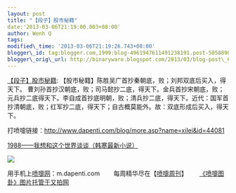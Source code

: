 ```yaml
--- 
layout: post 
title: "【段子】股市秘籍" 
date:'2013-03-06T21:19:00.003+08:00' 
author: Wenh Q
tags:
modified\_time: '2013-03-06T21:19:26.743+08:00' 
blogger\_id: tag:blogger.com,1999:blog-4961947611491238191.post-5058890736845315616
blogger\_orig\_url: http://binaryware.blogspot.com/2013/03/blog-post\_6.html
---
```

[【段子】股市秘籍](http://www.dapenti.com/blog/more.asp?name=xilei&id=44081):
【股市秘籍】陈胜吴广首抄秦朝底，败；刘邦双底后买入，得天下。
曹刘孙首抄汉朝底，败；司马懿抄二底，得天下。金兵首抄宋朝底，败；元兵抄二底得天下。李自成首抄底明朝，败；清兵抄二底，得天下。近代：国军首抄清朝底，败；红军抄二底，得天下；自古概莫能外。故：双底形成后买入，得天下。



打喷嚏链接：<http://www.dapenti.com/blog/more.asp?name=xilei&id=44081>





[1988——我想和这个世界谈谈（韩寒最新小说）](http://union.dangdang.com/transfer/transfer.aspx?from=P-267767&backurl=http://product.dangdang.com/product.aspx?product_id=20930988)



[![](http://union.vancl.com/adpic.aspx?w=560&h=80)](http://www.vancl.com/WebSource/WebSource.aspx?source=dapenti&url=http://www.vancl.com/)





用手机上[喷嚏网](http://www.dapenti.com/)：m.dapenti.com
       每周精华尽在【[喷嚏周刊](http://www.dapenti.com/blog/blog.asp?subjectid=126&name=dapenti)】       [《喷嚏图卦》图片托管于又拍网](http://v.yupoo.com/?utm_source=dapenti&utm_medium=lianjie&utm_campaign=dptrss "又拍图片管家")
